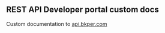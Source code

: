 ## REST API Developer portal custom docs

Custom documentation to [api.bkper.com](https://api.bkper.com/)
